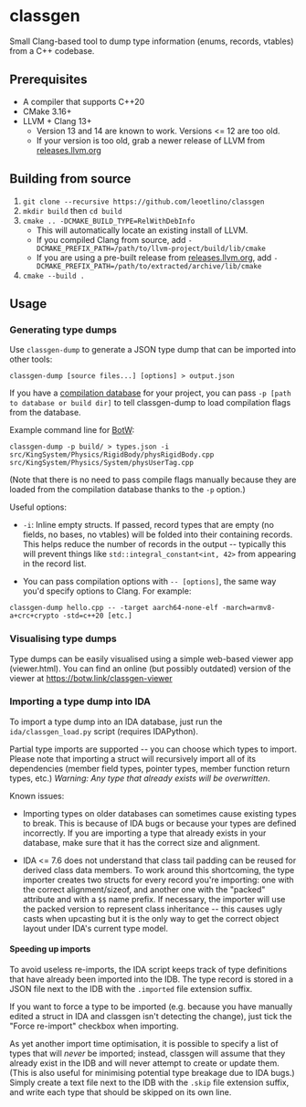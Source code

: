 classgen
========

Small Clang-based tool to dump type information (enums, records, vtables) from a C++ codebase.

## Prerequisites

- A compiler that supports C++20
- CMake 3.16+
- LLVM + Clang 13+
  - Version 13 and 14 are known to work. Versions <= 12 are too old.
  - If your version is too old, grab a newer release of LLVM from [releases.llvm.org](https://releases.llvm.org/)

## Building from source

1. `git clone --recursive https://github.com/leoetlino/classgen`
2. `mkdir build` then `cd build`
3. `cmake .. -DCMAKE_BUILD_TYPE=RelWithDebInfo`
    * This will automatically locate an existing install of LLVM.
    * If you compiled Clang from source, add `-DCMAKE_PREFIX_PATH=/path/to/llvm-project/build/lib/cmake`
    * If you are using a pre-built release from [releases.llvm.org](https://releases.llvm.org/), add `-DCMAKE_PREFIX_PATH=/path/to/extracted/archive/lib/cmake`
4. `cmake --build .`

## Usage

### Generating type dumps

Use `classgen-dump` to generate a JSON type dump that can be imported into other tools:

```
classgen-dump [source files...] [options] > output.json
```

If you have a [compilation database](https://clang.llvm.org/docs/JSONCompilationDatabase.html) for your project, you can pass `-p [path to database or build dir]` to tell classgen-dump to load compilation flags from the database.

Example command line for [BotW](https://github.com/zeldaret/botw):

```
classgen-dump -p build/ > types.json -i src/KingSystem/Physics/RigidBody/physRigidBody.cpp src/KingSystem/Physics/System/physUserTag.cpp
```

(Note that there is no need to pass compile flags manually because they are loaded from the compilation database thanks to the `-p` option.)

Useful options:

* `-i`: Inline empty structs. If passed, record types that are empty (no fields, no bases, no vtables) will be folded into their containing records. This helps reduce the number of records in the output -- typically this will prevent things like `std::integral_constant<int, 42>` from appearing in the record list.

* You can pass compilation options with `-- [options]`, the same way you'd specify options to Clang. For example:

```
classgen-dump hello.cpp -- -target aarch64-none-elf -march=armv8-a+crc+crypto -std=c++20 [etc.]
```

### Visualising type dumps

Type dumps can be easily visualised using a simple web-based viewer app (viewer.html). You can find an online (but possibly outdated) version of the viewer at https://botw.link/classgen-viewer

### Importing a type dump into IDA

To import a type dump into an IDA database, just run the `ida/classgen_load.py` script (requires IDAPython).

Partial type imports are supported -- you can choose which types to import. Please note that importing a struct will recursively import all of its dependencies (member field types, pointer types, member function return types, etc.) *Warning: Any type that already exists will be overwritten*.

Known issues:

* Importing types on older databases can sometimes cause existing types to break. This is because of IDA bugs or because your types are defined incorrectly. If you are importing a type that already exists in your database, make sure that it has the correct size and alignment.

* IDA <= 7.6 does not understand that class tail padding can be reused for derived class data members. To work around this shortcoming, the type importer creates two structs for every record you're importing: one with the correct alignment/sizeof, and another one with the "packed" attribute and with a `$$` name prefix. If necessary, the importer will use the packed version to represent class inheritance -- this causes ugly casts when upcasting but it is the only way to get the correct object layout under IDA's current type model.

#### Speeding up imports

To avoid useless re-imports, the IDA script keeps track of type definitions that have already been imported into the IDB. The type record is stored in a JSON file next to the IDB with the `.imported` file extension suffix.

If you want to force a type to be imported (e.g. because you have manually edited a struct in IDA and classgen isn't detecting the change), just tick the "Force re-import" checkbox when importing.

As yet another import time optimisation, it is possible to specify a list of types that will *never* be imported; instead, classgen will assume that they already exist in the IDB and will never attempt to create or update them. (This is also useful for minimising potential type breakage due to IDA bugs.) Simply create a text file next to the IDB with the `.skip` file extension suffix, and write each type that should be skipped on its own line.
